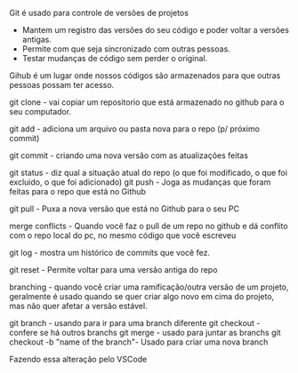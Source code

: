 Git é usado para controle de versões de projetos

- Mantem um registro das versões do seu código e poder voltar a versões antigas.
- Permite com que seja sincronizado com outras pessoas.
- Testar mudanças de código sem perder o original.

Gihub é um lugar onde nossos códigos são armazenados para que outras pessoas possam ter acesso.

git clone - vai copiar um repositorio que está armazenado no github para o seu computador.

git add - adiciona um arquivo ou pasta nova para o repo (p/ próximo commit)

git commit - criando uma nova versão com as atualizações feitas

git status - diz qual a situação atual do repo (o que foi modificado, o que foi excluido, o que foi adicionado)
git push - Joga as mudanças que foram feitas para o repo que está no Github

git pull - Puxa a nova versão que está no Github para o seu PC

merge conflicts - Quando você faz o pull de um repo no github e dá conflito com o repo local do pc, no mesmo código que você escreveu

git log - mostra um histórico de commits que você fez.

git reset - Permite voltar para uma versão antiga do repo

branching - quando você criar uma ramificação/outra versão de um projeto, geralmente é usado quando se quer criar algo novo em cima do projeto, mas não quer afetar a versão estável.

git branch - usando para ir para uma branch diferente
git checkout - confere se há outros branchs
git merge - usado para juntar as branchs
git checkout -b "name of the branch"- Usado para criar uma nova branch

Fazendo essa alteração pelo VSCode
